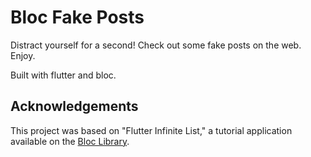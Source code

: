 # Bloc Fake Posts
Distract yourself for a second! Check out some fake posts on the web. Enjoy.

Built with flutter and bloc.

## Acknowledgements
This project was based on "Flutter Infinite List," a tutorial application available on the [Bloc Library](https://bloclibrary.dev/tutorials/flutter-infinite-list).

